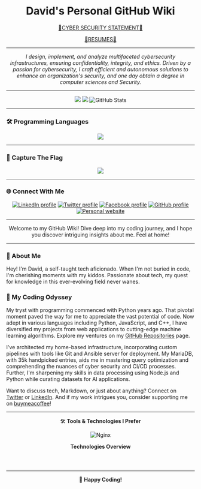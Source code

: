 <!-- /path/README.md -->

<h1 align="center">David's Personal GitHub Wiki</h1>

<div align="center">
   <p></p><a href="Professional_Security_Statement.md">📙CYBER SECURITY STATEMENT📙</a></p>
   <p><a href="https://github.com/Cdaprod/cda.resumes">📗RESUMES📗</a></p>
</div>

---

<div align="center">
  <i>I design, implement, and analyze multifaceted cybersecurity infrastructures, ensuring confidentiality, integrity, and ethics. Driven by a passion for cybersecurity, I craft efficient and autonomous solutions to enhance an organization's security, and one day obtain a degree in computer sciences and Security.</i>
</div>

---

<div align="center">

![](https://github-profile-summary-cards.vercel.app/api/cards/profile-details?username=Cdaprod&theme=monokai)
![](https://metrics.lecoq.io/cdaprod?template=classic&config.timezone=Asia%2FNicosia)
![GitHub Stats](https://github-readme-stats.vercel.app/api?username=cdaprod&hide=contribs,prs)

</div>

---

### 🛠 Programming Languages

<div align="center">

![](https://github-readme-stats.vercel.app/api/top-langs/?username=cdaprod&layout=compact)

</div>

---

### 🏁 Capture The Flag

<div align="center">

![](https://tryhackme-badges.s3.amazonaws.com/davidacannan.png)

</div>

---

### 🌐 Connect With Me

<div align="center">

[![LinkedIn profile](https://img.shields.io/badge/LinkedIn-0077B5?style=flat&logo=linkedin&logoColor=white)](https://www.linkedin.com/in/cdasmkt)
[![Twitter profile](https://img.shields.io/badge/Twitter-1DA1F2?style=flat&logo=twitter&logoColor=white)](https://twitter.com/cdasmktcda)
[![Facebook profile](https://img.shields.io/badge/Facebook-1877F2?style=flat&logo=facebook&logoColor=white)](https://www.facebook.com/davidacannan)
[![GitHub profile](https://img.shields.io/badge/GitHub-100000?style=flat&logo=github&logoColor=white)](https://github.com/cdaprod)
[![Personal website](https://img.shields.io/badge/Personal_Website-FF7139?style=flat&logoColor=white)](https://sanity.cdaprod.dev/)

</div>

---

<div align="center">

Welcome to my GitHub Wiki! Dive deep into my coding journey, and I hope you discover intriguing insights about me. Feel at home!

</div>

---

### 👋 About Me

Hey! I'm David, a self-taught tech aficionado. When I'm not buried in code, I'm cherishing moments with my kiddos. Passionate about tech, my quest for knowledge in this ever-evolving field never wanes.

### 🚀 My Coding Odyssey

My tryst with programming commenced with Python years ago. That pivotal moment paved the way for me to appreciate the vast potential of code. Now adept in various languages including Python, JavaScript, and C++, I have diversified my projects from web applications to cutting-edge machine learning algorithms. Explore my ventures on my [GitHub Repositories](https://github.com/Cdaprod?tab=repositories) page.

I've architected my home-based infrastructure, incorporating custom pipelines with tools like Git and Ansible server for deployment. My MariaDB, with 35k handpicked entries, aids me in mastering query optimization and comprehending the nuances of cyber security and CI/CD processes. Further, I'm sharpening my skills in data processing using Node.js and Python while curating datasets for AI applications.

Want to discuss tech, Markdown, or just about anything? Connect on [Twitter](https://twitter.com/cdasmktcda) or [LinkedIn](https://www.linkedin.com/in/cdasmkt/). And if my work intrigues you, consider supporting me on [buymeacoffee](https://www.buymeacoffee.com/cdasmkt)!

---

<div align="center">

🛠 **Tools & Technologies I Prefer**

![Nginx](https://img.shields.io/badge/nginx-%23009639.svg?style=for-the-badge&logo=nginx&logoColor=white)
<!-- ... other badges ... -->
  
</div>

<div align="center">
  
**Technologies Overview**

<p style="display: inline-block;">
  <!-- Icons and descriptions here... -->
</p>

</div>

---

<div align="center">

🚀 **Happy Coding!**

</div>

